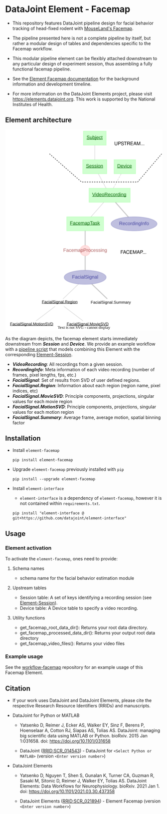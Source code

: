 # DataJoint Element - Facemap

+ This repository features DataJoint pipeline design for facial behavior tracking of head-fixed rodent with [MouseLand's Facemap](https://github.com/MouseLand/facemap).

+ The pipeline presented here is not a complete pipeline by itself,
 but rather a modular design of tables and dependencies specific to the Facemap workflow. 

+ This modular pipeline element can be flexibly attached downstream to 
any particular design of experiment session, thus assembling 
a fully functional facemap pipeline.

+ See the [Element Facemap documentation](https://elements.datajoint.org/description/facemap/) for the background information and development timeline.

+ For more information on the DataJoint Elements project, please visit https://elements.datajoint.org.  This work is supported by the National Institutes of Health.

## Element architecture

![element-facemap diagram](images/attached_facemap_element.svg)

As the diagram depicts, the facemap element starts immediately downstream from ***Session*** and ***Device***.
We provide an example workflow with a [pipeline script](https://github.com/datajoint/workflow-facemap/blob/main/workflow_facemap/pipeline.py) 
that models combining this Element with the corresponding [Element-Session](https://github.com/datajoint/element-session).

+ ***VideoRecording***: All recordings from a given session.
+ ***RecordingInfo***: Meta information of each video recording (number of frames, pixel lengths, fps, etc.)
+ ***FacialSignal***: Set of results from SVD of user defined regions.
+ ***FacialSignal.Region***: Information about each region (region name, pixel indices, etc)
+ ***FacialSignal.MovieSVD***: Principle components, projections, singular values for each movie region
+ ***FacialSignal.MotionSVD***: Principle components, projections, singular values for each motion region
+ ***FacialSignal.Summary***: Average frame, average motion, spatial binning factor


## Installation

+ Install `element-facemap`
     ```
     pip install element-facemap
     ```

+ Upgrade `element-facemap` previously installed with `pip`
     ```
     pip install --upgrade element-facemap
     ```

+ Install `element-interface`

    + `element-interface` is a dependency of `element-facemap`, however it is not contained within `requirements.txt`.
     
    ```
    pip install "element-interface @ git+https://github.com/datajoint/element-interface"
    ```

## Usage

### Element activation

To activate the `element-facemap`, ones need to provide:

1. Schema names
    + schema name for the facial behavior estimation module

2. Upstream tables
    + Session table: A set of keys identifying a recording session (see [Element-Session](https://github.com/datajoint/element-session)).
    + Device table: A Device table to specify a video recording.

3. Utility functions
    + get_facemap_root_data_dir(): Returns your root data directory.
    + get_facemap_processed_data_dir(): Returns your output root data directory
    + get_facemap_video_files(): Returns your video files

### Example usage

See the [workflow-facemap](https://github.com/datajoint/workflow-facemap) repository for an example usage of this Facemap Element.

## Citation

+ If your work uses DataJoint and DataJoint Elements, please cite the respective Research Resource Identifiers (RRIDs) and manuscripts.

+ DataJoint for Python or MATLAB
    + Yatsenko D, Reimer J, Ecker AS, Walker EY, Sinz F, Berens P, Hoenselaar A, Cotton RJ, Siapas AS, Tolias AS. DataJoint: managing big scientific data using MATLAB or Python. bioRxiv. 2015 Jan 1:031658. doi: https://doi.org/10.1101/031658

    + DataJoint ([RRID:SCR_014543](https://scicrunch.org/resolver/SCR_014543)) - DataJoint for `<Select Python or MATLAB>` (version `<Enter version number>`)

+ DataJoint Elements
    + Yatsenko D, Nguyen T, Shen S, Gunalan K, Turner CA, Guzman R, Sasaki M, Sitonic D, Reimer J, Walker EY, Tolias AS. DataJoint Elements: Data Workflows for Neurophysiology. bioRxiv. 2021 Jan 1. doi: https://doi.org/10.1101/2021.03.30.437358

    + DataJoint Elements ([RRID:SCR_021894](https://scicrunch.org/resolver/SCR_021894)) - Element Facemap (version `<Enter version number>`)